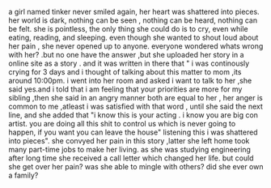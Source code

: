 a girl named tinker never smiled again,
her heart was shattered into pieces.
her world is dark, nothing can be seen , 
nothing can be heard, nothing can be felt.
she is pointless, the only thing she could
do is to cry, even while eating, reading, and sleeping.
even though she wanted to shout loud about her pain , she never opened up to anyone.
everyone wondered whats wrong with her? .but no one have the answer ,but she uploaded her story in a online site as a story .
and it was written in there that " i was continously crying for 3 days and i thought of talking about this matter to mom ,its around 10:00pm. i went into her room and asked i want to talk to her ,she said yes.and i told that i am feeling that your priorities are more for my sibling ,then she said in an angry manner both are equal to her , her anger is common to me ,atleast i was satisfied with that word , until she said the next line, and she added that "i know this is your acting . i know you are big con artist. you are doing all this shit to control us which is never going to happen, if you want you can leave the house" listening this i was shattered into pieces".
she convyed her pain in this story ,latter she left home took many part-time jobs to make her living.
as she was studying engineering after long time she received a call letter which changed her life. but could she get over her pain?
was she able to mingle with others? did she ever own a family?
